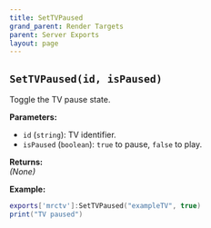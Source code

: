 ```yaml
---
title: SetTVPaused
grand_parent: Render Targets
parent: Server Exports
layout: page
---
```


## `SetTVPaused(id, isPaused)`
Toggle the TV pause state.

**Parameters:**
- `id` (`string`): TV identifier.
- `isPaused` (`boolean`): `true` to pause, `false` to play.

**Returns:**  
*(None)*  

**Example:**
```lua
exports['mrctv']:SetTVPaused("exampleTV", true)
print("TV paused")
```